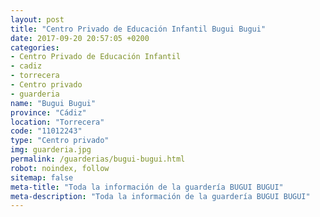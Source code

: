 ```yaml
---
layout: post
title: "Centro Privado de Educación Infantil Bugui Bugui"
date: 2017-09-20 20:57:05 +0200
categories:
- Centro Privado de Educación Infantil
- cadiz
- torrecera
- Centro privado
- guarderia
name: "Bugui Bugui"
province: "Cádiz"
location: "Torrecera"
code: "11012243"
type: "Centro privado"
img: guarderia.jpg
permalink: /guarderias/bugui-bugui.html
robot: noindex, follow
sitemap: false
meta-title: "Toda la información de la guardería BUGUI BUGUI"
meta-description: "Toda la información de la guardería BUGUI BUGUI"
---
```

